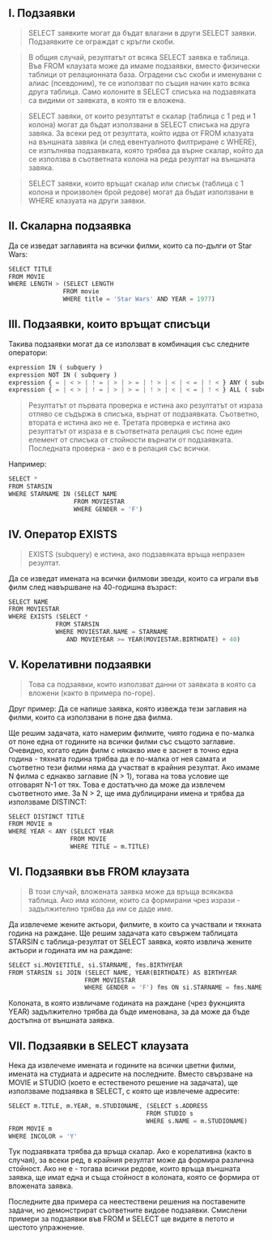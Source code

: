 
## I. Подзаявки

> SELECT заявките могат да бъдат влагани в други SELECT заявки. Подзаявките се ограждат с кръгли скоби.

>В общия случай, резултатът от всяка SELECT заявка е таблица. Във FROM клаузата може да имаме подзаявки, вместо физически таблици от релационната база. Оградени със скоби и именувани с алиас (псевдоним), те се използват по същия начин като всяка друга таблица. Само колоните в SELECT списъка на подзавяката са видими от заявката, в която тя е вложена.

>SELECT завяки, от които резултатът е скалар (таблица с 1 ред и 1 колона) могат да бъдат използвани в SELECT списъка на друга завяка. За всеки ред от резултата, който идва от FROM клазуата на външната завяка (и след евентуалното филтриране с WHERE), се изпълнява подзаявката, която трябва да върне скалар, който да се използва в съответната колона на реда резултат на външната завяка.

>SELECT заявки, които връщат скалар или списък (таблица с 1 колона и произволен брой редове) могат да бъдат използвани в WHERE клазуата на други заявки.

## II. Скаларна подзаявка

Да се изведат заглавията на всички филми, които са по-дълги от Star Wars:
 ```python
SELECT TITLE
FROM MOVIE
WHERE LENGTH > (SELECT LENGTH
                FROM movie
                WHERE title = 'Star Wars' AND YEAR = 1977)
```
## III. Подзаявки, които връщат списъци

Такива подзаявки могат да се използват в комбинация със следните оператори:
 ```python
expression IN ( subquery )
expression NOT IN ( subquery )
expression { = | < > | ! = | > | > = | ! > | < | < = | ! < } ANY ( subquery )
expression { = | < > | ! = | > | > = | ! > | < | < = | ! < } ALL ( subquery )
 ```
>Резултатът от първата проверка е истина ако резултатът от израза отляво се съдържа в списъка, върнат от подзаявката. Съответно, втората е истина ако не е. Третата проверка е истина ако резултатът от израза е в съответната релация със поне един елемент от списъка от стойности върнати от подзаявката. Последната проверка - ако е в релация със всички.

Например: 

 ```python
 SELECT *
FROM STARSIN
WHERE STARNAME IN (SELECT NAME
                   FROM MOVIESTAR
                   WHERE GENDER = 'F')
  ```

## IV. Оператор EXISTS
> EXISTS (subquery) е истина, ако подзавяката връща непразен резултат.

Да се изведат имената на всички филмови звезди, които са играли във филм след навършване на 40-годишна възраст:


 ```python
SELECT NAME
FROM MOVIESTAR
WHERE EXISTS (SELECT *
              FROM STARSIN 
              WHERE MOVIESTAR.NAME = STARNAME
                 AND MOVIEYEAR >= YEAR(MOVIESTAR.BIRTHDATE) + 40)

 ```

## V. Корелативни подзаявки
> Това са подзаявки, които използват данни от заявката в която са вложени (както в примера по-горе).

Друг пример: Да се напише заявка, която извежда тези заглавия на филми, които са използвани в поне два филма.

Ще решим задачата, като намерим филмите, чиято година е по-малка от поне една от годините на всички филми със същото заглавие. Очевидно, когато един филм с някакво име е заснет в точно една година - тяхната година трябва да е по-малка от нея самата и съответно тези филми няма да участват в крайния резултат. Ако имаме N филма с еднакво заглавие (N > 1), тогава на това условие ще отговарят N-1 от тях. Това е достатъчно да може да извлечем съответното име. За N > 2, ще има дублицирани имена и трябва да използваме DISTINCT:

 ```python
SELECT DISTINCT TITLE
FROM MOVIE m
WHERE YEAR < ANY (SELECT YEAR
                  FROM MOVIE
                  WHERE TITLE = m.TITLE)
 ```

## VI. Подзаявки във FROM клаузата

>В този случай, вложената заявка може да връща всякаква таблица. Ако има колони, които са формирани чрез изрази - задължително трябва да им се даде име.

Да извлечеме жените актьори, филмите, в които са участвали и тяхната година на раждане. Ще решим задачата като свържем таблицата STARSIN с таблица-резултат от SELECT заявка, която извлича жените актьори и годината им на раждане:


 ```python
SELECT si.MOVIETITLE, si.STARNAME, fms.BIRTHYEAR
FROM STARSIN si JOIN (SELECT NAME, YEAR(BIRTHDATE) AS BIRTHYEAR
                      FROM MOVIESTAR
                      WHERE GENDER = 'F') fms ON si.STARNAME = fms.NAME

 ```

Колоната, в която извличаме годината на раждане (чрез фукнцията YEAR) задължително трябва да бъде именована, за да може да бъде достъпна от външната заявка.

## VII. Подзаявки в SELECT клаузата

Нека да извлечеме имената и годините на всички цветни филми, имената на студиата и адресите на последните. Вместо свързване на MOVIE и STUDIO (което е естественото решение на задачата), ще използваме подзаявка в SELECT, с която ще извлечеме адресите:

 ```python
SELECT m.TITLE, m.YEAR, m.STUDIONAME, (SELECT s.ADDRESS 
                                       FROM STUDIO s
                                       WHERE s.NAME = m.STUDIONAME)
FROM MOVIE m
WHERE INCOLOR = 'Y'
 ```

Тук подзаявката трябва да връща скалар. Ако е корелативна (както в случая), за всеки ред, в крайния резултат може да формира различна стойност. Ако не е - тогава всички редове, които връща външната заявка, ще имат една и съща стойност в колоната, която се формира от вложената заявка.

Последните два примера са неестествени решения на поставените задачи, но демонстрират съответните видове подзаявки. Смислени примери за подзаявки във FROM и SELECT ще видите в петото и шестото упражнение.